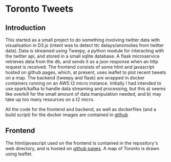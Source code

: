 # Toronto Tweets

## Introduction
This started as a small project to do something involving twitter data with visualisation in D3.js (intent was to detect ttc delays/anomolies from twitter data). Data is streamed using Tweepy, a python module for interacting with the twitter api, and stored in a small sqlite database. A flask microservice retrieves data from the db, and sends it as a json response when an http request is received. The frontend consists of some html and javascript hosted on github pages, which, at present, uses leaflet to plot recent tweets on a map. The backend (tweepy and flask) are wrapped in docker containers running on an AWS t2 micro instance. Initially I had intended to use spark/kafka to handle data streaming and processing, but this a) seems like overkill for the small amount of data manipulation needed, and b) may take up too many resources on a t2 micro.

All the code for the frontend and backend, as well as dockerfiles (and a build script) for the docker images are contained in [github](https://github.com/petethegreat/transitTweets)


## Frontend

The html/javascript used on the frontend is contained in the repository's web directory, and is hosted on [github pages](http://www.peterthompson.ml/transitTweets/web/TorontoTweets.html). A map of Toronto is drawn using leaflet. 

